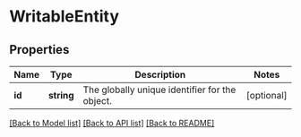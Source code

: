 # WritableEntity

## Properties
Name | Type | Description | Notes
------------ | ------------- | ------------- | -------------
**id** | **string** | The globally unique identifier for the object. | [optional] 

[[Back to Model list]](../README.md#documentation-for-models) [[Back to API list]](../README.md#documentation-for-api-endpoints) [[Back to README]](../README.md)


